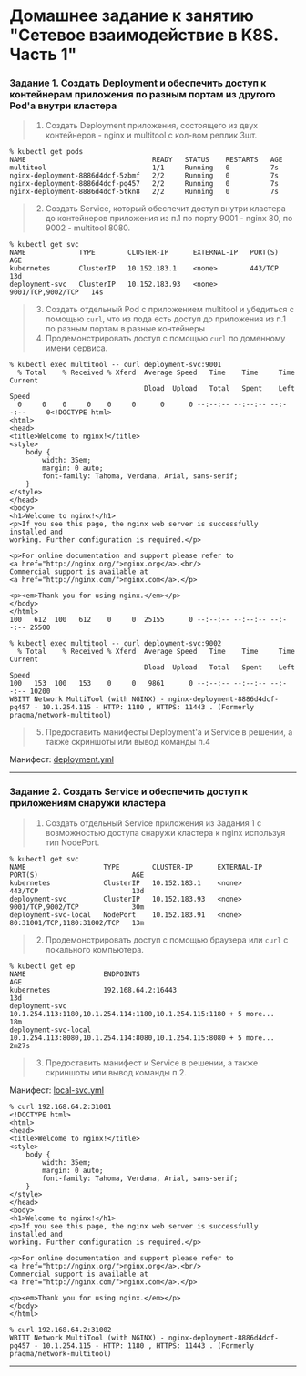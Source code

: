 # Домашнее задание к занятию "Сетевое взаимодействие в K8S. Часть 1"

### Задание 1. Создать Deployment и обеспечить доступ к контейнерам приложения по разным портам из другого Pod'а внутри кластера

> 1. Создать Deployment приложения, состоящего из двух контейнеров - nginx и multitool с кол-вом реплик 3шт.  
```
% kubectl get pods
NAME                               READY   STATUS    RESTARTS   AGE
multitool                          1/1     Running   0          7s
nginx-deployment-8886d4dcf-5zbmf   2/2     Running   0          7s
nginx-deployment-8886d4dcf-pq457   2/2     Running   0          7s
nginx-deployment-8886d4dcf-5tkn8   2/2     Running   0          7s
```
>2. Создать Service, который обеспечит доступ внутри кластера до контейнеров приложения из п.1 по порту 9001 - nginx 80, по 9002 - multitool 8080.  
```
% kubectl get svc                            
NAME             TYPE        CLUSTER-IP      EXTERNAL-IP   PORT(S)             AGE
kubernetes       ClusterIP   10.152.183.1    <none>        443/TCP             13d
deployment-svc   ClusterIP   10.152.183.93   <none>        9001/TCP,9002/TCP   14s
```
>3. Создать отдельный Pod с приложением multitool и убедиться с помощью `curl`, что из пода есть доступ до приложения из п.1 по разным портам в разные контейнеры
>4. Продемонстрировать доступ с помощью `curl` по доменному имени сервиса.
```
% kubectl exec multitool -- curl deployment-svc:9001
  % Total    % Received % Xferd  Average Speed   Time    Time     Time  Current
                                 Dload  Upload   Total   Spent    Left  Speed
  0     0    0     0    0     0      0      0 --:--:-- --:--:-- --:--:--     0<!DOCTYPE html>
<html>
<head>
<title>Welcome to nginx!</title>
<style>
    body {
        width: 35em;
        margin: 0 auto;
        font-family: Tahoma, Verdana, Arial, sans-serif;
    }
</style>
</head>
<body>
<h1>Welcome to nginx!</h1>
<p>If you see this page, the nginx web server is successfully installed and
working. Further configuration is required.</p>

<p>For online documentation and support please refer to
<a href="http://nginx.org/">nginx.org</a>.<br/>
Commercial support is available at
<a href="http://nginx.com/">nginx.com</a>.</p>

<p><em>Thank you for using nginx.</em></p>
</body>
</html>
100   612  100   612    0     0  25155      0 --:--:-- --:--:-- --:--:-- 25500
```
```
% kubectl exec multitool -- curl deployment-svc:9002
  % Total    % Received % Xferd  Average Speed   Time    Time     Time  Current
                                 Dload  Upload   Total   Spent    Left  Speed
100   153  100   153    0     0   9861      0 --:--:-- --:--:-- --:--:-- 10200
WBITT Network MultiTool (with NGINX) - nginx-deployment-8886d4dcf-pq457 - 10.1.254.115 - HTTP: 1180 , HTTPS: 11443 . (Formerly praqma/network-multitool)
```
> 5. Предоставить манифесты Deployment'а и Service в решении, а также скриншоты или вывод команды п.4  

Манифест: [deployment.yml](deployment.yml)

------

### Задание 2. Создать Service и обеспечить доступ к приложениям снаружи кластера

>1. Создать отдельный Service приложения из Задания 1 с возможностью доступа снаружи кластера к nginx используя тип NodePort.
```
% kubectl get svc
NAME                   TYPE        CLUSTER-IP      EXTERNAL-IP   PORT(S)                       AGE
kubernetes             ClusterIP   10.152.183.1    <none>        443/TCP                       13d
deployment-svc         ClusterIP   10.152.183.93   <none>        9001/TCP,9002/TCP             30m
deployment-svc-local   NodePort    10.152.183.91   <none>        80:31001/TCP,1180:31002/TCP   13m
```
>2. Продемонстрировать доступ с помощью браузера или `curl` с локального компьютера.
```
% kubectl get ep       
NAME                   ENDPOINTS                                                           AGE
kubernetes             192.168.64.2:16443                                                  13d
deployment-svc         10.1.254.113:1180,10.1.254.114:1180,10.1.254.115:1180 + 5 more...   18m
deployment-svc-local   10.1.254.113:8080,10.1.254.114:8080,10.1.254.115:8080 + 5 more...   2m27s
```
>3. Предоставить манифест и Service в решении, а также скриншоты или вывод команды п.2.  

Манифест: [local-svc.yml](local-svc.yml)
```
% curl 192.168.64.2:31001       
<!DOCTYPE html>
<html>
<head>
<title>Welcome to nginx!</title>
<style>
    body {
        width: 35em;
        margin: 0 auto;
        font-family: Tahoma, Verdana, Arial, sans-serif;
    }
</style>
</head>
<body>
<h1>Welcome to nginx!</h1>
<p>If you see this page, the nginx web server is successfully installed and
working. Further configuration is required.</p>

<p>For online documentation and support please refer to
<a href="http://nginx.org/">nginx.org</a>.<br/>
Commercial support is available at
<a href="http://nginx.com/">nginx.com</a>.</p>

<p><em>Thank you for using nginx.</em></p>
</body>
</html>
```
```
% curl 192.168.64.2:31002
WBITT Network MultiTool (with NGINX) - nginx-deployment-8886d4dcf-pq457 - 10.1.254.115 - HTTP: 1180 , HTTPS: 11443 . (Formerly praqma/network-multitool)
```
------